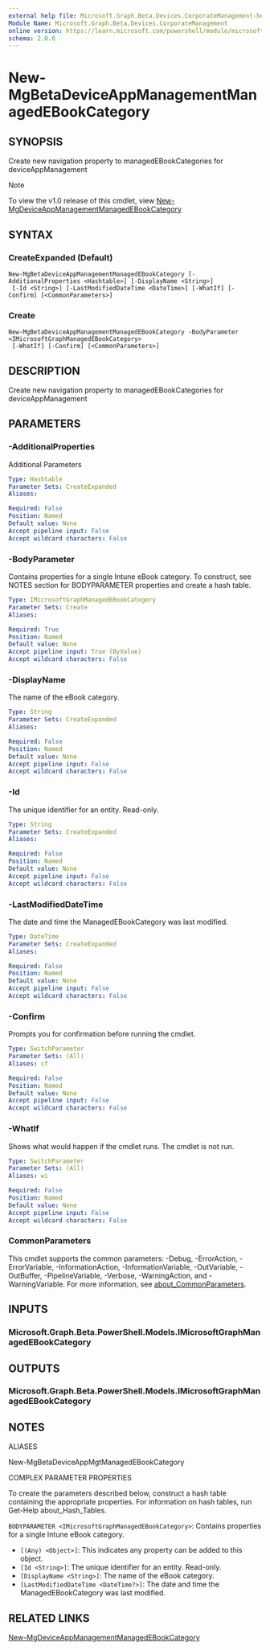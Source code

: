 ```yaml
---
external help file: Microsoft.Graph.Beta.Devices.CorporateManagement-help.xml
Module Name: Microsoft.Graph.Beta.Devices.CorporateManagement
online version: https://learn.microsoft.com/powershell/module/microsoft.graph.beta.devices.corporatemanagement/new-mgbetadeviceappmanagementmanagedebookcategory
schema: 2.0.0
---
```


# New-MgBetaDeviceAppManagementManagedEBookCategory

## SYNOPSIS
Create new navigation property to managedEBookCategories for deviceAppManagement

> [!NOTE]
> To view the v1.0 release of this cmdlet, view [New-MgDeviceAppManagementManagedEBookCategory](/powershell/module/Microsoft.Graph.Devices.CorporateManagement/New-MgDeviceAppManagementManagedEBookCategory?view=graph-powershell-v1.0)

## SYNTAX

### CreateExpanded (Default)
```
New-MgBetaDeviceAppManagementManagedEBookCategory [-AdditionalProperties <Hashtable>] [-DisplayName <String>]
 [-Id <String>] [-LastModifiedDateTime <DateTime>] [-WhatIf] [-Confirm] [<CommonParameters>]
```

### Create
```
New-MgBetaDeviceAppManagementManagedEBookCategory -BodyParameter <IMicrosoftGraphManagedEBookCategory>
 [-WhatIf] [-Confirm] [<CommonParameters>]
```

## DESCRIPTION
Create new navigation property to managedEBookCategories for deviceAppManagement

## PARAMETERS

### -AdditionalProperties
Additional Parameters

```yaml
Type: Hashtable
Parameter Sets: CreateExpanded
Aliases:

Required: False
Position: Named
Default value: None
Accept pipeline input: False
Accept wildcard characters: False
```

### -BodyParameter
Contains properties for a single Intune eBook category.
To construct, see NOTES section for BODYPARAMETER properties and create a hash table.

```yaml
Type: IMicrosoftGraphManagedEBookCategory
Parameter Sets: Create
Aliases:

Required: True
Position: Named
Default value: None
Accept pipeline input: True (ByValue)
Accept wildcard characters: False
```

### -DisplayName
The name of the eBook category.

```yaml
Type: String
Parameter Sets: CreateExpanded
Aliases:

Required: False
Position: Named
Default value: None
Accept pipeline input: False
Accept wildcard characters: False
```

### -Id
The unique identifier for an entity.
Read-only.

```yaml
Type: String
Parameter Sets: CreateExpanded
Aliases:

Required: False
Position: Named
Default value: None
Accept pipeline input: False
Accept wildcard characters: False
```

### -LastModifiedDateTime
The date and time the ManagedEBookCategory was last modified.

```yaml
Type: DateTime
Parameter Sets: CreateExpanded
Aliases:

Required: False
Position: Named
Default value: None
Accept pipeline input: False
Accept wildcard characters: False
```

### -Confirm
Prompts you for confirmation before running the cmdlet.

```yaml
Type: SwitchParameter
Parameter Sets: (All)
Aliases: cf

Required: False
Position: Named
Default value: None
Accept pipeline input: False
Accept wildcard characters: False
```

### -WhatIf
Shows what would happen if the cmdlet runs.
The cmdlet is not run.

```yaml
Type: SwitchParameter
Parameter Sets: (All)
Aliases: wi

Required: False
Position: Named
Default value: None
Accept pipeline input: False
Accept wildcard characters: False
```

### CommonParameters
This cmdlet supports the common parameters: -Debug, -ErrorAction, -ErrorVariable, -InformationAction, -InformationVariable, -OutVariable, -OutBuffer, -PipelineVariable, -Verbose, -WarningAction, and -WarningVariable. For more information, see [about_CommonParameters](http://go.microsoft.com/fwlink/?LinkID=113216).

## INPUTS

### Microsoft.Graph.Beta.PowerShell.Models.IMicrosoftGraphManagedEBookCategory
## OUTPUTS

### Microsoft.Graph.Beta.PowerShell.Models.IMicrosoftGraphManagedEBookCategory
## NOTES

ALIASES

New-MgBetaDeviceAppMgtManagedEBookCategory

COMPLEX PARAMETER PROPERTIES

To create the parameters described below, construct a hash table containing the appropriate properties. For information on hash tables, run Get-Help about_Hash_Tables.


`BODYPARAMETER <IMicrosoftGraphManagedEBookCategory>`: Contains properties for a single Intune eBook category.
  - `[(Any) <Object>]`: This indicates any property can be added to this object.
  - `[Id <String>]`: The unique identifier for an entity. Read-only.
  - `[DisplayName <String>]`: The name of the eBook category.
  - `[LastModifiedDateTime <DateTime?>]`: The date and time the ManagedEBookCategory was last modified.

## RELATED LINKS
[New-MgDeviceAppManagementManagedEBookCategory](/powershell/module/Microsoft.Graph.Devices.CorporateManagement/New-MgDeviceAppManagementManagedEBookCategory?view=graph-powershell-v1.0)

